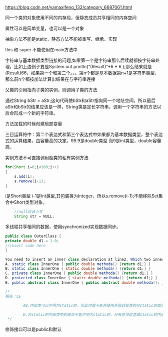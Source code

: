 https://blog.csdn.net/yamaxifeng_132/category_6687061.html

同一个类的对象使用不同的内存段，但静态成员共享相同的内存空间

属性可以是简单变量，也可以是一个对象

抽象方法不能是static，静态方法不能被重写、继承、实现

this 和 super 不能使用在main方法中

字符串与基本数据类型链接的问题,如果第一个是字符串那么后续就都按字符串处理，比如上边例子要是System.out.println(“(Result)”+6 + 6 );那么结果就是(Result)66，如果第一个和第二个。。。第n个都是基本数据第n+1是字符串类型，那么前n个都按加法计算出结果在与字符串连接

父类的引用指向子类的实例，则调用子类的方法

通过String bStr = aStr;这句代码使bStr和aStr指向同一个地址空间，所以最后aStr和bStr的结果应该是一样，String类是定长字符串，调用一个字符串的方法以后会形成一个新的字符串。

方法加载的时候创建局部变量

三目运算符中：第二个表达式和第三个表达式中如果都为基本数据类型，整个表达式的运算结果，由容量高的决定。99.9是double类型 而9是int类型，double容量高。

实例方法不可直接调用超类的私有实例方法

````java
for(Short i=0;i<100;i++)
{
    s.add(i);
    s.remove(i-1);
}
````
i是Short类型 i-1是int类型,其包装类为Integer，所以s.remove(i-1);不能移除Set集合中Short类型对象。

````java
    //null应该小写
    String str = NULL;
````

多线程共享相同的数据，使用synchronized实现数据同步。

````java
public class OuterClass {
private double d1 = 1.0;
//insert code here
}

You need to insert an inner class declaration at line2. Which two inner class declarations are valid? (Choose Two)
A. static class InnerOne { public double methoda() {return d1;} }
B. static class InnerOne { static double methoda() {return d1;} }
C. private class InnerOne { public double methoda() {return d1;} }
D. protected class InnerOne { static double methoda() {return d1;} }
E. public abstract class InnerOne { public abstract double methoda(); }

/*
解答：CE

        AB.内部类可以声明为static的，但此时就不能再使用外层封装类的非static的成员变量；

        D.非static的内部类中的成员不能声明为static的，只有在顶层类或static的内部类中
 */
````

修饰接口可以是public和默认








